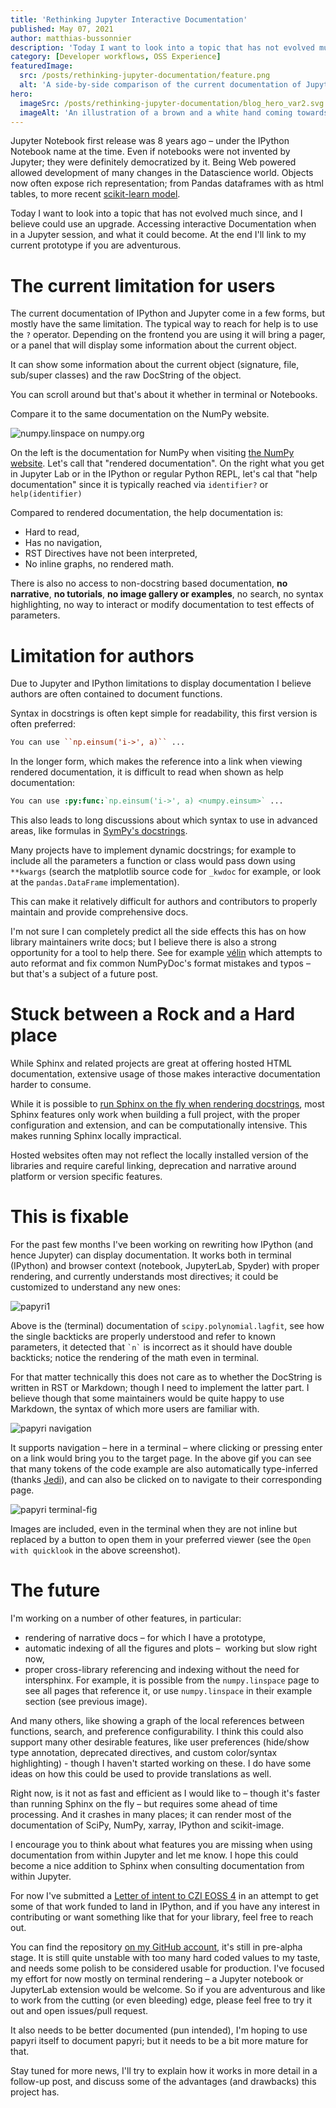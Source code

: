 ```yaml
---
title: 'Rethinking Jupyter Interactive Documentation'
published: May 07, 2021
author: matthias-bussonnier
description: 'Today I want to look into a topic that has not evolved much since, and I believe could use an upgrade. Accessing interactive Documentation when in a Jupyter session, and what it could become. At the end I"ll link to my current prototype if you are adventurous.'
category: [Developer workflows, OSS Experience]
featuredImage:
  src: /posts/rethinking-jupyter-documentation/feature.png
  alt: 'A side-by-side comparison of the current documentation of Jupyter with REPL vs NumPy"s documentation as a website.'
hero:
  imageSrc: /posts/rethinking-jupyter-documentation/blog_hero_var2.svg
  imageAlt: 'An illustration of a brown and a white hand coming towards each other to pass a business card with the logo of Quansight Labs.'
---
```


Jupyter Notebook first release was 8 years ago – under the IPython Notebook
name at the time. Even if notebooks were not invented by Jupyter; they were
definitely democratized by it. Being Web powered allowed development of many
changes in the Datascience world. Objects now often expose rich representation; from
Pandas dataframes with as html tables, to more recent [scikit-learn model](https://github.com/scikit-learn/scikit-learn/pull/14180).

Today I want to look into a topic that has not evolved much since, and I believe
could use an upgrade. Accessing interactive Documentation when in a Jupyter
session, and what it could become. At the end I'll link to my current prototype
if you are adventurous.

# The current limitation for users

The current documentation of IPython and Jupyter come in a few forms, but mostly
have the same limitation.
The typical way to reach for help is to use the `?` operator. Depending on
the frontend you are using it will bring a pager, or a panel that will display
some information about the current object.

It can show some information about the current object (signature, file,
sub/super classes) and the raw DocString of the object.

You can scroll around but that's about it whether in terminal or Notebooks.

Compare it to the same documentation on the NumPy website.


<img alt="numpy.linspace on numpy.org" src="/posts/rethinking-jupyter-documentation/numpy-linspace-compare.png" />

On the left is the documentation for NumPy when visiting [the NumPy website](https://numpy.org). Let's
call that "rendered documentation". On the right what you get in Jupyter Lab or
in the IPython or regular Python REPL, let's cal that "help documentation" since
it is typically reached via `identifier?` or `help(identifier)`

Compared to rendered documentation, the help documentation is:

 - Hard to read,
 - Has no navigation,
 - RST Directives have not been interpreted,
 - No inline graphs, no rendered math.


There is also no access to non-docstring based documentation, **no narrative**,
**no tutorials**, **no image gallery or examples**, no search, no syntax
highlighting, no way to interact or modify documentation to test effects of
parameters.

# Limitation for authors

Due to Jupyter and IPython limitations to display documentation I believe
authors are often contained to document functions.

Syntax in docstrings is often kept simple for readability, this first version is
often preferred:

```rst
You can use ``np.einsum('i->', a)`` ...
```

In the longer form, which makes the reference into a link when viewing rendered
documentation, it is difficult to read when shown as help documentation:

```rst
You can use :py:func:`np.einsum('i->', a) <numpy.einsum>` ...
```

This also leads to long discussions about which syntax to use in advanced areas,
like formulas in [SymPy's docstrings](https://github.com/sympy/sympy/issues/14964).

Many projects have to implement dynamic docstrings; for example to include all
the parameters a function or class would pass down using ``**kwargs`` (search
the matplotlib source code for `_kwdoc` for example, or look at the ``pandas.DataFrame`` implementation).

This can make it relatively difficult for authors and contributors to properly
maintain and provide comprehensive docs.

I'm not sure I can completely predict all the side effects this has on how library
maintainers write docs; but I believe there is also a strong opportunity for a
tool to help there. See for example [vélin](https://github.com/Carreau/velin)
which attempts to auto reformat and fix common NumPyDoc's format mistakes and
typos – but that's a subject of a future post.

# Stuck between a Rock and a Hard place

While Sphinx and related projects are great at offering hosted HTML
documentation, extensive usage of those makes interactive documentation harder
to consume.

While it is possible to [run Sphinx on the fly when rendering
docstrings](https://github.com/spyder-ide/docrepr), most Sphinx features
only work when building a full project, with the proper configuration and
extension, and can be computationally intensive. This makes running Sphinx locally
impractical.

Hosted websites often may not reflect the locally installed version of the
libraries and require careful linking, deprecation and narrative around
platform or version specific features.

# This is fixable

For the past few months I've been working on rewriting how IPython (and hence
Jupyter) can display documentation. It works both in terminal (IPython) and
browser context (notebook, JupyterLab, Spyder) with proper rendering, and currently
understands most directives; it could be customized to understand any new ones:

<img alt="papyri1" src="/posts/rethinking-jupyter-documentation/papyri-1.png" class='center' />

Above is the (terminal) documentation of `scipy.polynomial.lagfit`, see how the
single backticks are properly understood and refer to known parameters, it
detected that  `` `n` `` is incorrect as it should have double backticks; notice
the rendering of the math even in terminal.

For that matter technically this does not care as to whether the DocString is
written in RST or Markdown; though I need to implement the latter part. I believe
though that some maintainers would be quite happy to use Markdown, the syntax
of which more users are familiar with.

<img alt="papyri navigation" src="/posts/rethinking-jupyter-documentation/papyri-nav.gif" class='center' />

It supports navigation – here in a terminal – where clicking or pressing enter on a
link would bring you to the target page. In the above gif you can see that many
tokens of the code example are also automatically type-inferred (thanks [Jedi](https://github.com/davidhalter/jedi)), and
can also be clicked on to navigate to their corresponding page.

<img alt="papyri terminal-fig" src="/posts/rethinking-jupyter-documentation/papyri-terminal-fig.png" class='center' />

Images are included, even in the terminal when they are not inline but replaced by
a button to open them in your preferred viewer (see the `Open with quicklook` in
the above screenshot).

# The future


I'm working on a number of other features, in particular:

 - rendering of narrative docs – for which I have a prototype,
 - automatic indexing of all the figures and plots –  working but slow right now,
 - proper cross-library referencing and indexing without the need for intersphinx.
   For example, it is possible from the `numpy.linspace` page to see all pages that
   reference it, or use `numpy.linspace` in their example section
   (see previous image).

And many others, like showing a graph of the local references between functions,
search, and preference configurability. I think this could also support many
other desirable features, like user preferences (hide/show type annotation,
deprecated directives, and custom color/syntax highlighting) - though I haven't started
working on these. I do have some ideas on how this could be used to provide
translations as well.

Right now, is it not as fast and efficient as I would like to – though it's faster
than running Sphinx on the fly – but requires some ahead of time processing. And it
crashes in many places; it can render most of the documentation of SciPy, NumPy,
xarray, IPython and scikit-image.

I encourage you to think about what features you are missing when using
documentation from within Jupyter and let me know. I hope this could become a
nice addition to Sphinx when consulting documentation from within Jupyter.

For now I've submitted a [Letter of intent to CZI EOSS
4](https://docs.google.com/document/d/1hk-Ww7pUwnoHINNhDeP9UOPvNEemAFe-pohK5dCtZPs/edit?usp=sharing)
in an attempt to get some of that work funded to land in IPython, and if you
have any interest in contributing or want something like that for your library,
feel free to reach out.

You can find the repository [on my GitHub account](https://github.com/Carreau/papyri),
it's still in pre-alpha stage. It is still quite unstable with too many hard
coded values to my taste, and needs some polish to be considered usable for production.
I've focused my effort for now mostly on terminal rendering – a Jupyter notebook
or JupyterLab extension would be welcome. So if you are adventurous and like to work
from the cutting (or even bleeding) edge, please feel free to try it out and
open issues/pull request.

It also needs to be better documented (pun intended), I'm hoping to use papyri itself to
document papyri; but it needs to be a bit more mature for that.

Stay tuned for more news, I'll try to explain how it works in more detail in a
follow-up post, and discuss some of the advantages (and drawbacks) this project
has.
